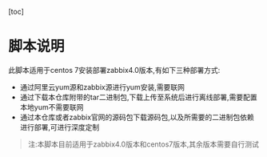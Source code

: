 [toc]

# 脚本说明
此脚本适用于centos 7安装部署zabbix4.0版本,有如下三种部署方式:
- 通过阿里云yum源和zabbix源进行yum安装,需要联网
- 通过下载本仓库附带的tar二进制包,下载上传至系统后进行离线部署,需要配置本地yum不需要联网
- 通过本仓库或者zabbix官网的源码包下载源码包,以及所需要的二进制包依赖进行部署,可进行深度定制
> 注:本脚本目前适用于zabbix4.0版本和centos7版本,其余版本需要自行测试
